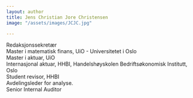 ```yaml
---
layout: author
title: Jens Christian Jore Christensen
image: "/assets/images/JCJC.jpg"

---
```

Redaksjonssekretær  
Master i matematisk finans, UiO - Universitetet i Oslo  
Master i aktuar, UiO  
Internasjonal aktuar, HHBI, Handelshøyskolen Bedriftsøkonomisk Institutt, Oslo  
Student revisor, HHBI  
Avdelingsleder for analyse.  
Senior Internal Auditor